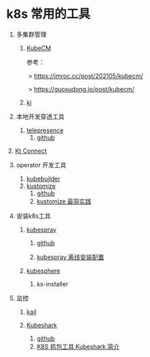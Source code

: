 # k8s 常用的工具

1. 多集群管理

   1. [KubeCM](https://kubecm.cloud/)

      参考：

      ​		>  https://imroc.cc/post/202105/kubecm/

      ​		> https://guoxudong.io/post/kubecm/

      

   2. [ki](https://ki.xabc.io/#/start?id=%e5%8d%b3%e5%88%bb%e5%bc%80%e5%a7%8b) 

2. 本地开发穿透工具
   1. [telepresence](https://www.telepresence.io/)
      1. [github](https://github.com/telepresenceio/telepresence)

​		2. [Kt Connect](https://alibaba.github.io/kt-connect/#/)

3. operator 开发工具

   1. [kubebuilder](https://cloudnative.to/kubebuilder/)
   2. [kustomize](https://kubectl.docs.kubernetes.io/zh/)
      1. [github](https://github.com/kubernetes-sigs/kustomize)
      2. [kustomize 最简实践](https://zhuanlan.zhihu.com/p/92153378)

4. 安装k8s工具

   1. [kubespray](https://kubespray.io/#/)

      1. [github](https://github.com/kubernetes-sigs/kubespray)

      2. [kubespray 离线安装配置](https://imroc.cc/kubernetes/deploy/kubespray/offline.html#kubespray-离线安装配置)

   2. [kubesphere](https://www.kubesphere.io/zh/)
      1. ks-installer

5. 监控

   1. [kail](https://github.com/boz/kail)

   2. [Kubeshark](https://kubeshark.co/)
      1. [github](https://github.com/kubeshark/kubeshark)
      2. [K8S 抓包工具 Kubeshark 简介](https://longhua.io/2023/02/03/introduction-to-kubeshark/)
   

